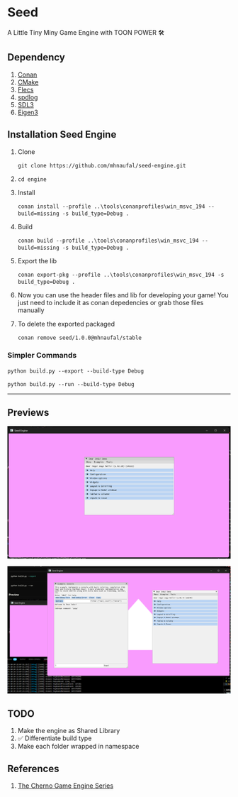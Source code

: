 # Seed

A Little Tiny Miny Game Engine with TOON POWER 🛠️

## Dependency

1. [Conan](https://docs.conan.io/2.0/reference/commands/install.html)
2. [CMake](https://cmake.org/)
3. [Flecs](https://www.flecs.dev/)
4. [spdlog](https://github.com/gabime/spdlog)
5. [SDL3](https://wiki.libsdl.org/SDL3/CategoryAPI)
6. [Eigen3](https://eigen.tuxfamily.org/index.php?title=Main_Page#Documentation)

## Installation Seed Engine

1. Clone

    ```shell
    git clone https://github.com/mhnaufal/seed-engine.git
    ```

2. `cd engine`

3. Install

    ```shell
    conan install --profile ..\tools\conanprofiles\win_msvc_194 --build=missing -s build_type=Debug .
    ```

4. Build

    ```shell
    conan build --profile ..\tools\conanprofiles\win_msvc_194 --build=missing -s build_type=Debug .
    ```

5. Export the lib

    ```shell
    conan export-pkg --profile ..\tools\conanprofiles\win_msvc_194 -s build_type=Debug .
    ```

6. Now you can use the header files and lib for developing your game! You just need to include it as conan depedencies or grab those files manually

7. To delete the exported packaged

    ```shell
    conan remove seed/1.0.0@mhnaufal/stable
    ```

### Simpler Commands

```shell
python build.py --export --build-type Debug
```

```shell
python build.py --run --build-type Debug
```

---

## Previews

![Checkpoint 1](./engine/assets/checkpoint1.png)

![Checkpoint 2](./engine/assets/checkpoint2.png)

## TODO

1. Make the engine as Shared Library
2. ✅ Differentiate build type
3. Make each folder wrapped in namespace

## References

1. [The Cherno Game Engine Series](https://www.youtube.com/@TheCherno)
